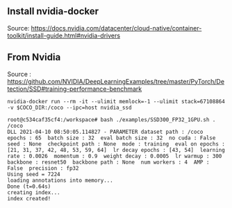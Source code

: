 ## Install nvidia-docker
Source: https://docs.nvidia.com/datacenter/cloud-native/container-toolkit/install-guide.html#nvidia-drivers

## From Nvidia 
Source : https://github.com/NVIDIA/DeepLearningExamples/tree/master/PyTorch/Detection/SSD#training-performance-benchmark
```
nvidia-docker run --rm -it --ulimit memlock=-1 --ulimit stack=67108864 -v $COCO_DIR:/coco --ipc=host nvidia_ssd

root@c534caf35cf4:/workspace# bash ./examples/SSD300_FP32_1GPU.sh . /coco
DLL 2021-04-10 08:50:05.114827 - PARAMETER dataset path : /coco  epochs : 65  batch size : 32  eval batch size : 32  no cuda : False  seed : None  checkpoint path : None  mode : training  eval on epochs : [21, 31, 37, 42, 48, 53, 59, 64]  lr decay epochs : [43, 54]  learning rate : 0.0026  momentum : 0.9  weight decay : 0.0005  lr warmup : 300  backbone : resnet50  backbone path : None  num workers : 4  AMP : False  precision : fp32
Using seed = 7224
loading annotations into memory...
Done (t=0.64s)
creating index...
index created!
```
